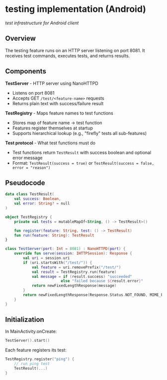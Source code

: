 # testing implementation (Android)
*test infrastructure for Android client*

## Overview

The testing feature runs on an HTTP server listening on port 8081. It receives test commands, executes tests, and returns results.

## Components

**TestServer** - HTTP server using NanoHTTPD
- Listens on port 8081
- Accepts GET `/test/<feature-name>` requests
- Returns plain text with success/failure result

**TestRegistry** - Maps feature names to test functions
- Stores map of feature name → test function
- Features register themselves at startup
- Supports hierarchical lookup (e.g., "firefly" tests all sub-features)

**Test protocol** - What test functions must do
- Test functions return `TestResult` with success boolean and optional error message
- Format: `TestResult(success = true)` or `TestResult(success = false, error = "reason")`

## Pseudocode

```kotlin
data class TestResult(
    val success: Boolean,
    val error: String? = null
)

object TestRegistry {
    private val tests = mutableMapOf<String, () -> TestResult>()

    fun register(feature: String, test: () -> TestResult)
    fun run(feature: String): TestResult
}

class TestServer(port: Int = 8081) : NanoHTTPD(port) {
    override fun serve(session: IHTTPSession): Response {
        val uri = session.uri
        if (uri.startsWith("/test/")) {
            val feature = uri.removePrefix("/test/")
            val result = TestRegistry.run(feature)
            val message = if (result.success) "succeeded"
                         else "failed because ${result.error}"
            return newFixedLengthResponse(message)
        }
        return newFixedLengthResponse(Response.Status.NOT_FOUND, MIME_PLAINTEXT, "Not found")
    }
}
```

## Initialization

In MainActivity.onCreate:
```kotlin
TestServer().start()
```

Each feature registers its test:
```kotlin
TestRegistry.register("ping") {
    // run ping test
    TestResult(...)
}
```
